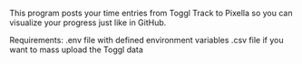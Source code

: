 This program posts your time entries from Toggl Track to Pixella so you can visualize your progress just like in GitHub.

Requirements:
.env file with defined environment variables
.csv file if you want to mass upload the Toggl data

